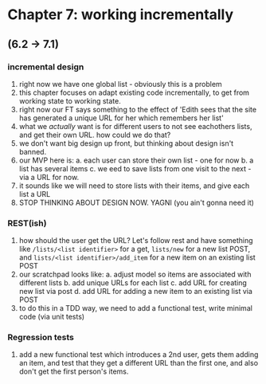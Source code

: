 # Chapter 7: working incrementally

## (6.2 -> 7.1)

### incremental design

1. right now we have one global list - obviously this is a problem
2. this chapter focuses on adapt existing code incrementally, to get from working state to working state.
3. right now our FT says something to the effect of 'Edith sees that the site has generated a unique URL for her which remembers her list'
4. what we _actually_ want is for different users to not see eachothers lists, and get their own URL. how could we do that?
5. we don't want big design up front, but thinking about design isn't banned. 
6. our MVP here is:
	a. each user can store their own list - one for now
	b. a list has several items
	c. we eed to save lists from one visit to the next - via a URL for now.
7. it sounds like we will need to store lists with their items, and give each list a URL
8. STOP THINKING ABOUT DESIGN NOW. YAGNI (you ain't gonna need it)

### REST(ish)

1. how should the user get the URL? Let's follow rest and have something like `/lists/<list identifier>` for a get, `lists/new` for a new list POST, and `lists/<list identifier>/add_item` for a new item on an existing list POST
2. our scratchpad looks like:
	a. adjust model so items are associated with different lists
	b. add unique URLs for each list
	c. add URL for creating new list via post
	d. add URL for adding a new item to an existing list via POST
3. to do this in a TDD way, we need to add a functional test, write minimal code (via unit tests)

### Regression tests

1. add a new functional test which introduces a 2nd user, gets them adding an item, and test that they get a different URL than the first one, and also don't get the first person's items.

